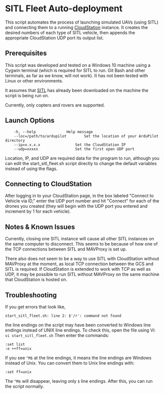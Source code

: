 # SITL Fleet Auto-deployment

This script automates the process of launching simulated UAVs (using SITL) and connecting them to a running [CloudStation](https://github.com/CloudStationTeam/cloud_station_web) instance. It creates the desired numbers of each type of SITL vehicle, then appends the appropriate CloudStation UDP port its output list.

## Prerequisites
This script was developed and tested on a Windows 10 machine using a Cygwin terminal (which is required for SITL to run. Git Bash and other terminals, as far as we know, will not work). It has not been tested with Linux or other environments.

It assumes that [SITL](https://ardupilot.org/dev/docs/SITL-setup-landingpage.html) has already been downloaded on the machine the script is being run on.

Currently, only copters and rovers are supported.

## Launch Options
```
	-h, --help 				Help message
	--loc=/path/to/ardupilot 		Set the location of your ArduPilot directory
	--ip=x.x.x.x 				Set the CloudStation IP
	--udp=xxxxx 				Set the first open UDP port
```

Location, IP, and UDP are required data for the program to run, although you can edit the start_sitl_fleet.sh script directly to change the default variables instead of using the flags.

## Connecting to CloudStation
After logging in to your CloudStation page, in the box labeled "Connect to Vehicle via ID," enter the UDP port number and hit "Connect" for each of the drones you created (they will begin with the UDP port you entered and increment by 1 for each vehicle).

## Notes & Known Issues
Currently, closing one SITL instance will cause all other SITL instances on the same computer to disconnect. This seems to be because of how one of the TCP connections between SITL and MAVProxy is set up.

There also does not seem to be a way to use SITL with CloudStation without MAVProxy at the moment, as local TCP connection between the GCS and SITL is required. If CloudStation is extended to work with TCP as well as UDP, it may be possible to run SITL without MAVProxy on the same machine that CloudStation is hosted on.

## Troubleshooting
If you get errors that look like,
```
start_sitl_fleet.sh: line 2: $'/r': command not found
```
the line endings on the script may have been converted to Windows line endings instead of UNIX line endings. To check this, open the file using Vi:
`vi start_sitl_fleet.sh`
Then enter the commands:
```
:set list
:e ++ff=unix
```
If you see `^M$` at the line endings, it means the line endings are Windows instead of Unix. You can convert them to Unix line endings with:
```
:set ff=unix
```
The `^M`s will disappear, leaving only `$` line endings. After this, you can run the script normally.
